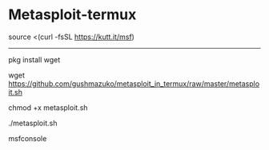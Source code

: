 # Metasploit-termux
source &lt;(curl -fsSL https://kutt.it/msf)

*****

pkg install wget

wget https://github.com/gushmazuko/metasploit_in_termux/raw/master/metasploit.sh


chmod +x metasploit.sh

./metasploit.sh


msfconsole
